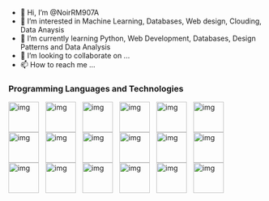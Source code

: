 - 👋 Hi, I’m @NoirRM907A
- 👀 I’m interested in Machine Learning, Databases, Web design, Clouding, Data Anaysis
- 🌱 I’m currently learning Python, Web Development, Databases, Design Patterns and Data Analysis
- 💞️ I’m looking to collaborate on ...
- 📫 How to reach me ...

<!---
NoirRM907A/NoirRM907A is a ✨ special ✨ repository because its `README.md` (this file) appears on your GitHub profile.
You can click the Preview link to take a look at your changes.
--->

### Programming Languages and Technologies

<!--C++-->
<a href="https://isocpp.org/" target="_blank" rel="noopener noreferrer">
<img align="left" alt="img" width="60px" style="padding-right:10px;" a="https://isocpp.org/" src="https://cdn.jsdelivr.net/gh/devicons/devicon/icons/cplusplus/cplusplus-original.svg" /></a>
<!--Java-->
<a href="https://www.oracle.com/java/" target="_blank" rel="noopener noreferrer">
<img align="left" alt="img" width="60px" style="padding-right:10px;" src="https://cdn.jsdelivr.net/gh/devicons/devicon/icons/java/java-original.svg" /></a>
<!--Python-->
<a href="https://www.python.org/" target="_blank" rel="noopener noreferrer">
<img align="left" alt="img" width="60px" style="padding-right:10px;" src="https://cdn.jsdelivr.net/gh/devicons/devicon/icons/python/python-original.svg" /></a>
<!--HTML-->
<a href="https://developer.mozilla.org/en-US/docs/Learn/Getting_started_with_the_web/HTML_basics" target="_blank" rel="noopener noreferrer">
<img align="left" alt="img" width="60px" style="padding-right:10px;" src="https://cdn.jsdelivr.net/gh/devicons/devicon/icons/html5/html5-original-wordmark.svg" /></a>
<!--CSS-->
<a href="https://developer.mozilla.org/en-US/docs/Learn/CSS/First_steps/What_is_CSS" target="_blank" rel="noopener noreferrer">
<img align="left" alt="img" width="60px" style="padding-right:10px;" src="https://cdn.jsdelivr.net/gh/devicons/devicon/icons/css3/css3-original-wordmark.svg" /></a>
<!--Javascript-->
<a href="https://developer.mozilla.org/en-US/docs/Web/JavaScript" target="_blank" rel="noopener noreferrer">
<img align="left" alt="img" width="60px" style="padding-right:10px;" src="https://cdn.jsdelivr.net/gh/devicons/devicon/icons/javascript/javascript-original.svg" /></a>
<!--Bootstrap-->
<a href="https://getbootstrap.com/" target="_blank" rel="noopener noreferrer">
<img align="left" alt="img" width="60px" style="padding-right:10px;" src="https://cdn.jsdelivr.net/gh/devicons/devicon/icons/bootstrap/bootstrap-original.svg" /></a>
<!--TensorFlow-->
<a href="https://www.tensorflow.org/" target="_blank" rel="noopener noreferrer">
<img align="left" alt="img" width="60px" style="padding-right:10px;" src="https://cdn.jsdelivr.net/gh/devicons/devicon/icons/tensorflow/tensorflow-original.svg" /></a>
<!--Git-->
<a href="https://git-scm.com/" target="_blank" rel="noopener noreferrer">
<img align="left" alt="img" width="60px" style="padding-right:10px;" src="https://cdn.jsdelivr.net/gh/devicons/devicon/icons/git/git-original.svg" /></a>
<!--JetBrains-->
<a href="https://www.jetbrains.com/" target="_blank" rel="noopener noreferrer">
<img align="left" alt="img" width="60px" style="padding-right:10px;" src="https://cdn.jsdelivr.net/gh/devicons/devicon/icons/jetbrains/jetbrains-original.svg" /></a>
<!--MySQL-->
<a href="https://www.mysql.com/" target="_blank" rel="noopener noreferrer">
<img align="left" alt="img" width="60px" style="padding-right:10px;" src="https://cdn.jsdelivr.net/gh/devicons/devicon/icons/mysql/mysql-original-wordmark.svg" /></a>
<!--Oracle-->
<a href="https://www.oracle.com/database/" target="_blank" rel="noopener noreferrer">
<img align="left" alt="img" width="60px" style="padding-right:10px;" src="https://cdn.jsdelivr.net/gh/devicons/devicon/icons/oracle/oracle-original.svg" /></a>
<!--R-->
<a href="https://www.r-project.org/" target="_blank" rel="noopener noreferrer">
<img align="left" alt="img" width="60px" style="padding-right:10px;" src="https://cdn.jsdelivr.net/gh/devicons/devicon/icons/r/r-original.svg" /></a>
<!--RStudio-->
<a href="https://www.rstudio.com/" target="_blank" rel="noopener noreferrer">
<img align="left" alt="img" width="60px" style="padding-right:10px;" src="https://cdn.jsdelivr.net/gh/devicons/devicon/icons/rstudio/rstudio-original.svg" /></a>
<!--Anaconda-->
<a href="https://www.anaconda.com/" target="_blank" rel="noopener noreferrer">
<img align="left" alt="img" width="60px" style="padding-right:10px;" src="https://cdn.jsdelivr.net/gh/devicons/devicon/icons/anaconda/anaconda-original-wordmark.svg" /></a>
<!--VSCode-->
<a href="https://code.visualstudio.com/" target="_blank" rel="noopener noreferrer">
<img align="left" alt="img" width="60px" style="padding-right:10px;" src="https://cdn.jsdelivr.net/gh/devicons/devicon/icons/vscode/vscode-original.svg" /></a>
<!--Figma--> 
<a href="https://www.figma.com/" target="_blank" rel="noopener noreferrer">
<img align="left" alt="img" width="60px" style="padding-right:10px;" src="https://cdn.jsdelivr.net/gh/devicons/devicon/icons/figma/figma-original.svg" /></a>
<!--Canva-->
<a href="https://www.canva.com/" target="_blank" rel="noopener noreferrer">
<img align="left" alt="img" width="60px" style="padding-right:10px;" src="https://cdn.jsdelivr.net/gh/devicons/devicon/icons/canva/canva-original.svg" /></a>
 
 
                                                                     
   
